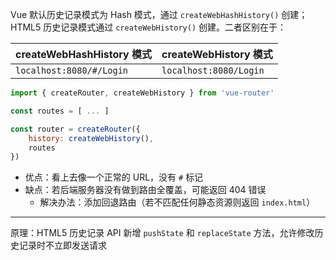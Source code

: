 Vue 默认历史记录模式为 Hash 模式，通过 `createWebHashHistory()` 创建；HTML5 历史记录模式通过 `createWebHistory()` 创建。二者区别在于：

| createWebHashHistory 模式  | createWebHistory 模式    |
| ------------------------ | ---------------------- |
| `localhost:8080/#/Login` | `localhost:8080/Login` |

```js
import { createRouter, createWebHistory } from 'vue-router'

const routes = [ ... ]

const router = createRouter({
    history: createWebHistory(),
    routes
})
```

* 优点：看上去像一个正常的 URL，没有 `#` 标记
* 缺点：若后端服务器没有做到路由全覆盖，可能返回 404 错误
	* 解决办法：添加回退路由（若不匹配任何静态资源则返回 `index.html`）

---

原理：HTML5 历史记录 API 新增 `pushState` 和 `replaceState` 方法，允许修改历史记录时不立即发送请求